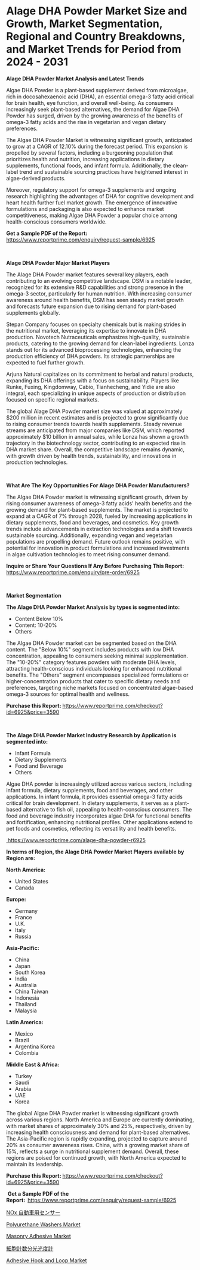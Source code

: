 <p><h1>Alage DHA Powder Market Size and Growth, Market Segmentation, Regional and Country Breakdowns, and Market Trends for Period from 2024 -  2031</h1></p><p><strong>Alage DHA Powder Market Analysis and Latest Trends</strong></p>
<p><p>Algae DHA Powder is a plant-based supplement derived from microalgae, rich in docosahexaenoic acid (DHA), an essential omega-3 fatty acid critical for brain health, eye function, and overall well-being. As consumers increasingly seek plant-based alternatives, the demand for Algae DHA Powder has surged, driven by the growing awareness of the benefits of omega-3 fatty acids and the rise in vegetarian and vegan dietary preferences.</p><p>The Algae DHA Powder Market is witnessing significant growth, anticipated to grow at a CAGR of 12.10% during the forecast period. This expansion is propelled by several factors, including a burgeoning population that prioritizes health and nutrition, increasing applications in dietary supplements, functional foods, and infant formula. Additionally, the clean-label trend and sustainable sourcing practices have heightened interest in algae-derived products. </p><p>Moreover, regulatory support for omega-3 supplements and ongoing research highlighting the advantages of DHA for cognitive development and heart health further fuel market growth. The emergence of innovative formulations and packaging is also expected to enhance market competitiveness, making Algae DHA Powder a popular choice among health-conscious consumers worldwide.</p></p>
<p><strong>Get a Sample PDF of the Report:&nbsp;</strong> <a href="https://www.reportprime.com/enquiry/request-sample/6925">https://www.reportprime.com/enquiry/request-sample/6925</a></p>
<p>&nbsp;</p>
<p><strong>Alage DHA Powder Major Market Players</strong></p>
<p><p>The Alage DHA Powder market features several key players, each contributing to an evolving competitive landscape. DSM is a notable leader, recognized for its extensive R&D capabilities and strong presence in the omega-3 sector, particularly for human nutrition. With increasing consumer awareness around health benefits, DSM has seen steady market growth and forecasts future expansion due to rising demand for plant-based supplements globally.</p><p>Stepan Company focuses on specialty chemicals but is making strides in the nutritional market, leveraging its expertise to innovate in DHA production. Novotech Nutraceuticals emphasizes high-quality, sustainable products, catering to the growing demand for clean-label ingredients. Lonza stands out for its advanced bioprocessing technologies, enhancing the production efficiency of DHA powders. Its strategic partnerships are expected to fuel further growth.</p><p>Arjuna Natural capitalizes on its commitment to herbal and natural products, expanding its DHA offerings with a focus on sustainability. Players like Runke, Fuxing, Kingdomway, Cabio, Tianhecheng, and Yidie are also integral, each specializing in unique aspects of production or distribution focused on specific regional markets. </p><p>The global Alage DHA Powder market size was valued at approximately $200 million in recent estimates and is projected to grow significantly due to rising consumer trends towards health supplements. Steady revenue streams are anticipated from major companies like DSM, which reported approximately $10 billion in annual sales, while Lonza has shown a growth trajectory in the biotechnology sector, contributing to an expected rise in DHA market share. Overall, the competitive landscape remains dynamic, with growth driven by health trends, sustainability, and innovations in production technologies.</p></p>
<p>&nbsp;</p>
<p><strong>What Are The Key Opportunities For Alage DHA Powder Manufacturers?</strong></p>
<p><p>The Algae DHA Powder market is witnessing significant growth, driven by rising consumer awareness of omega-3 fatty acids' health benefits and the growing demand for plant-based supplements. The market is projected to expand at a CAGR of 7% through 2028, fueled by increasing applications in dietary supplements, food and beverages, and cosmetics. Key growth trends include advancements in extraction technologies and a shift towards sustainable sourcing. Additionally, expanding vegan and vegetarian populations are propelling demand. Future outlook remains positive, with potential for innovation in product formulations and increased investments in algae cultivation technologies to meet rising consumer demand.</p></p>
<p><strong>Inquire or Share Your Questions If Any Before Purchasing This Report:</strong> <a href="https://www.reportprime.com/enquiry/pre-order/6925">https://www.reportprime.com/enquiry/pre-order/6925</a></p>
<p>&nbsp;</p>
<p><strong>Market Segmentation</strong></p>
<p><strong>The Alage DHA Powder Market Analysis by types is segmented into:</strong></p>
<p><ul><li>Content Below 10%</li><li>Content: 10-20%</li><li>Others</li></ul></p>
<p><p>The Algae DHA Powder market can be segmented based on the DHA content. The "Below 10%" segment includes products with low DHA concentration, appealing to consumers seeking minimal supplementation. The "10-20%" category features powders with moderate DHA levels, attracting health-conscious individuals looking for enhanced nutritional benefits. The "Others" segment encompasses specialized formulations or higher-concentration products that cater to specific dietary needs and preferences, targeting niche markets focused on concentrated algae-based omega-3 sources for optimal health and wellness.</p></p>
<p><strong>Purchase this Report:&nbsp;</strong><a href="https://www.reportprime.com/checkout?id=6925&price=3590">https://www.reportprime.com/checkout?id=6925&price=3590</a></p>
<p>&nbsp;</p>
<p><strong>The Alage DHA Powder Market Industry Research by Application is segmented into:</strong></p>
<p><ul><li>Infant Formula</li><li>Dietary Supplements</li><li>Food and Beverage</li><li>Others</li></ul></p>
<p><p>Algae DHA powder is increasingly utilized across various sectors, including infant formula, dietary supplements, food and beverages, and other applications. In infant formula, it provides essential omega-3 fatty acids critical for brain development. In dietary supplements, it serves as a plant-based alternative to fish oil, appealing to health-conscious consumers. The food and beverage industry incorporates algae DHA for functional benefits and fortification, enhancing nutritional profiles. Other applications extend to pet foods and cosmetics, reflecting its versatility and health benefits.</p></p>
<p><a href="https://www.reportprime.com/alage-dha-powder-r6925">&nbsp;https://www.reportprime.com/alage-dha-powder-r6925</a></p>
<p><strong>In terms of Region, the Alage DHA Powder Market Players available by Region are:</strong></p>
<p>
    <p> <strong> North America: </strong>
        <ul>
            <li>United States</li>
            <li>Canada</li>
        </ul>
        </p> 
    <p> <strong> Europe: </strong>
        <ul>
            <li>Germany</li>
            <li>France</li>
            <li>U.K.</li>
            <li>Italy</li>
            <li>Russia</li>
        </ul>
        </p> 
    <p> <strong> Asia-Pacific: </strong>
        <ul>
            <li>China</li>
            <li>Japan</li>
            <li>South Korea</li>
            <li>India</li>
            <li>Australia</li>
            <li>China Taiwan</li>
            <li>Indonesia</li>
            <li>Thailand</li>
            <li>Malaysia</li>
        </ul>
        </p> 
    <p> <strong> Latin America: </strong>
        <ul>
            <li>Mexico</li>
            <li>Brazil</li>
            <li>Argentina Korea</li>
            <li>Colombia</li>
        </ul>
        </p> 
    <p> <strong> Middle East & Africa: </strong>
        <ul>
            <li>Turkey</li>
            <li>Saudi</li>
            <li>Arabia</li>
            <li>UAE</li>
            <li>Korea</li>
        </ul>
    </p>
    </p>
<p><p>The global Algae DHA Powder market is witnessing significant growth across various regions. North America and Europe are currently dominating, with market shares of approximately 30% and 25%, respectively, driven by increasing health consciousness and demand for plant-based alternatives. The Asia-Pacific region is rapidly expanding, projected to capture around 20% as consumer awareness rises. China, with a growing market share of 15%, reflects a surge in nutritional supplement demand. Overall, these regions are poised for continued growth, with North America expected to maintain its leadership.</p></p>
<p><strong>Purchase this Report: </strong><a href="https://www.reportprime.com/checkout?id=6925&price=3590">https://www.reportprime.com/checkout?id=6925&price=3590</a></p>
<p>&nbsp;<strong>Get a Sample PDF of the Report:&nbsp;&nbsp;</strong><a href="https://www.reportprime.com/enquiry/request-sample/6925">https://www.reportprime.com/enquiry/request-sample/6925</a></p>
<p><strong></strong></p>
<p><p><a href="https://medium.com/@amilkarrodriguez2/nox-automotive-sensors-market-%E3%81%AE%E3%82%B0%E3%83%AD%E3%83%BC%E3%83%90%E3%83%AB%E5%B8%82%E5%A0%B4%E6%A6%82%E8%A6%81%E3%81%AF-%E4%B8%96%E7%95%8C%E3%81%8A%E3%82%88%E3%81%B3%E4%B8%BB%E8%A6%81%E5%B8%82%E5%A0%B4%E3%81%AB%E3%81%8A%E3%81%91%E3%82%8B%E6%A5%AD%E7%95%8C%E3%81%AB%E5%BD%B1%E9%9F%BF%E3%82%92%E4%B8%8E%E3%81%88%E3%82%8B%E4%B8%BB%E8%A6%81%E3%81%AA%E3%83%88%E3%83%AC%E3%83%B3%E3%83%89%E3%81%AB%E3%81%A4%E3%81%84%E3%81%A6-%E7%8B%AC%E8%87%AA%E3%81%AE%E8%A6%96%E7%82%B9%E3%82%92%E6%8F%90%E4%BE%9B%E3%81%97%E3%81%BE%E3%81%99-cde212108208">NOx 自動車用センサー</a></p><p><a href="https://www.linkedin.com/pulse/polyurethane-washers-market-outlook-share-analysis--c6c3c?trackingId=INqP2zRTQpK30LjqNIk1sA%3D%3D">Polyurethane Washers Market</a></p><p><a href="https://issuu.com/reportprime-2/docs/masonry-adhesive-market-size-2030.p_89dbcb1adee26e">Masonry Adhesive Market</a></p><p><a href="https://medium.com/@amilkarrodriguez2/cell-counting-spectrophotometer-market-%E3%81%AE%E3%82%B0%E3%83%AD%E3%83%BC%E3%83%90%E3%83%AB%E5%B8%82%E5%A0%B4%E6%A6%82%E8%A6%81%E3%81%AF-%E4%B8%96%E7%95%8C%E3%81%8A%E3%82%88%E3%81%B3%E4%B8%BB%E8%A6%81%E5%B8%82%E5%A0%B4%E3%81%AB%E3%81%8A%E3%81%91%E3%82%8B%E6%A5%AD%E7%95%8C%E3%81%AB%E5%BD%B1%E9%9F%BF%E3%82%92%E4%B8%8E%E3%81%88%E3%82%8B%E4%B8%BB%E8%A6%81%E3%81%AA%E3%83%88%E3%83%AC%E3%83%B3%E3%83%89%E3%81%AB%E3%81%A4%E3%81%84%E3%81%A6-%E7%8B%AC%E8%87%AA%E3%81%AE%E8%A6%96%E7%82%B9%E3%82%92%E6%8F%90%E4%BE%9B%E3%81%97%E3%81%BE%E3%81%99-fe1ef54f0edd">細胞計数分光光度計</a></p><p><a href="https://issuu.com/reportprime-2/docs/adhesive-hook-and-loop-market-size-_4f83fd0009941c">Adhesive Hook and Loop Market</a></p></p>